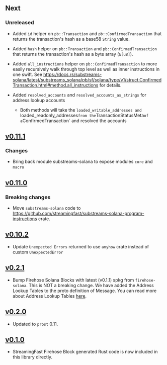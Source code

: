 ## Next

### Unreleased

* Added `id` helper on `pb::Transaction` and `pb::ConfirmedTransaction` that returns the transaction's hash as a
  base58 `String` value.

* Added `hash` helper on `pb::Transaction` and `pb::ConfirmedTransaction` that returns the transaction's hash as a
  byte array (`&[u8]`).

* Added `all_instructions` helper on `pb::ConfirmedTransaction` to more easily recursively walk through
  top level as well as inner instructions in one swift. See https://docs.rs/substreams-solana/latest/substreams_solana/pb/sf/solana/type/v1/struct.ConfirmedTransaction.html#method.all_instructions for details.

* Added `resolved_accounts` and `resolved_accounts_as_strings` for address lookup accounts
  * Both methods will take the `loaded_writable_addresses and `loaded_readonly_addresses` from the `TransactionStatusMeta` of a `ConfirmedTransaction` and resolved the accounts

## [v0.11.1](https://github.com/streamingfast/substreams-solana/releases/tag/0.11.0)
### Changes
* Bring back module substreams-solana to expose modules `core` and `macro`

## [v0.11.0](https://github.com/streamingfast/substreams-solana/releases/tag/0.11.0)
### Breaking changes
*  Move `substreams-solana` code to https://github.com/streamingfast/substreams-solana-program-instructions crate.

## [v0.10.2](https://github.com/streamingfast/substreams-solana/releases/tag/0.10.2)

* Update `Unexpected Errors` returned to use `anyhow` crate instead of custom `UnexpectedError`

## [v0.2.1](https://github.com/streamingfast/substreams-solana/releases/tag/0.2.1)

* Bump Firehose Solana Blocks with latest (v0.1.1) spkg from `firehose-solana`. This is NOT a breaking change. We have added the Address Lookup Tables to the proto definition of Message. You can read more about Address Lookup Tables [here](https://docs.solana.com/developing/lookup-tables).

## [v0.2.0](https://github.com/streamingfast/substreams-solana/releases/tag/0.2.0)

* Updated to `prost` 0.11.

## [v0.1.0](https://github.com/streamingfast/substreams-solana/releases/tag/0.1.0)

* StreamingFast Firehose Block generated Rust code is now included in this library directly.
